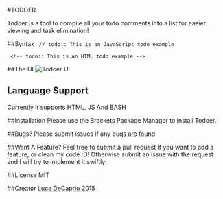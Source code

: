 #TODOER

Todoer is a tool to compile all your todo comments into a list for easier viewing and task elimination!

##Syntax
` // todo:: This is an JavaScript todo example`

` <!-- todo:: This is an HTML todo example -->`

##The UI
![Todoer UI](http://i.imgur.com/0jyYrgk.png "Todoer UI")

## Language Support
Currently it supports HTML, JS And BASH

##Installation
Please use the Brackets Package Manager to install Todoer.

##Bugs?
Please submit issues if any bugs are found

##Want A Feature?
Feel free to submit a pull request if you want to add a feature, or clean my code :D! Otherwise submit an issue with the request and I will try to implement it swiftly!

##License
MIT

##Creator
[Luca DeCaprio 2015](https://github.com/bliitzkrieg)